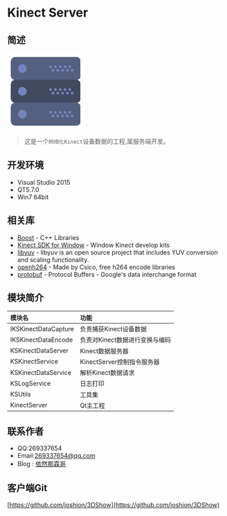 # Kinect Server
## 简述
[![](icon.png)](https://github.com/jammgit/KinectServer)

> 这是一个`网络化Kinect`设备数据的工程,属服务端开发。

## 开发环境
* Visual Studio 2015
* QT5.7.0
* Win7 64bit

## 相关库
* [Boost](http://www.boost.org/) - C++ Libraries
* [Kinect SDK for Window](http://www.itellyou.cn/) - Window Kinect develop kits
* [libyuv](https://github.com/lemenkov/libyuv) - libyuv is an open source project that includes YUV conversion and scaling functionality.
* [openh264](http://www.openh264.org/) - Made by Csico, free h264 encode libraries
* [protobuf](https://github.com/google/protobuf/) - Protocol Buffers - Google's data interchange format

## 模块简介

| 模块名       				 |  功能  |
| :--------  				 | :---- |
| IKSKinectDataCapture       | 负责捕获Kinect设备数据	|
| IKSKinectDataEncode        | 负责对Kinect数据进行变换与编码   |
| KSKinectDataServer         | Kinect数据服务器    |
| KSKinectService        	 | KinectServer控制指令服务器    |
| KSKinectDataService        | 解析Kinect数据请求    |
| KSLogService        		 | 日志打印    |
| KSUtils        			 | 工具集   |
| KinectServer        		 | Qt主工程  |


## 联系作者
* QQ:269337654
* Email:269337654@qq.com
* Blog : [依然那霖哥](http://blog.csdn.net/jammg "依然那霖哥")


## 客户端Git
[https://github.com/joshion/3DShow](https://github.com/joshion/3DShow)